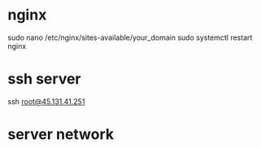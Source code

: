 # nginx
sudo nano /etc/nginx/sites-available/your_domain
sudo systemctl restart nginx

# ssh server
ssh root@45.131.41.251

# server network 
